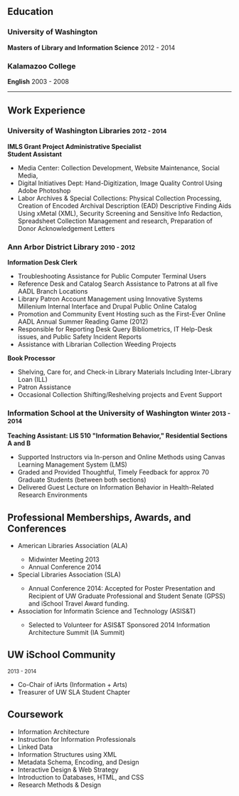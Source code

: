 <h2>Education</h2>

<h3>University of Washington</h3>
<p><strong>Masters of Library and Information Science</strong> 2012 - 2014</p>

<h3>Kalamazoo College</h3>
<p><strong>English</strong> 2003 - 2008</p>

<hr>

<h2>Work Experience</h2>

<h3>University of Washington Libraries <small>2012 - 2014</small></h3>
<p><strong>IMLS Grant Project Administrative Specialist</strong> <br>
<strong>Student Assistant</strong></p>
<ul>
<li>Media Center: Collection Development, Website Maintenance, Social Media,</li>
<li>Digital Initiatives Dept: Hand-Digitization, Image Quality Control Using Adobe Photoshop</li>
<li>Labor Archives &amp; Special Collections: Physical Collection Processing, Creation of Encoded Archival Description (EAD) Descriptive Finding Aids Using xMetal (XML), Security Screening and Sensitive Info Redaction, Spreadsheet Collection Management and research, Preparation of Donor Acknowledgement Letters </li>
</ul>

<h3>Ann Arbor District Library <small>2010 - 2012</small></h3>
<p><strong>Information Desk Clerk</strong> <br>
<ul>
<li>Troubleshooting Assistance for Public Computer Terminal Users</li>
<li>Reference Desk and Catalog Search Assistance to Patrons at all five AADL Branch Locations</li>
<li>Library Patron Account Management using Innovative Systems Millenium Internal Interface and Drupal Public Online Catalog</li>
<li>Promotion and Community Event Hosting such as the First-Ever Online AADL Annual Summer Reading Game (2012)</li>
<li>Responsible for Reporting Desk Query Bibliometrics, IT Help-Desk issues, and Public Safety Incident Reports</li>
<li>Assistance with Librarian Collection Weeding Projects</li>
</ul>

<strong>Book Processor</strong></p>
<ul>
<li>Shelving, Care for, and Check-in Library Materials Including Inter-Library Loan (ILL)</li>
<li>Patron Assistance</li>
<li>Occasional Collection Shifting/Reshelving projects and Event Support</li>
</ul>


<h3>Information School at the University of Washington <small>Winter 2013 - 2014</small></h3>
<p><strong>Teaching Assistant: LIS 510 "Information Behavior," Residential Sections A and B</strong> <br>
<ul>
<li>Supported Instructors via In-person and Online Methods using Canvas Learning Management System (LMS)</li>
<li>Graded and Provided Thoughtful, Timely Feedback for approx 70 Graduate Students (between both sections)</li>
<li>Delivered Guest Lecture on Information Behavior in Health-Related Research Environments</li>
</ul>


<h2>Professional Memberships, Awards, and Conferences</h2>
<ul>
<li>American Libraries Association (ALA)</li>
  <ul>
    <li>Midwinter Meeting 2013</li>
    <li>Annual Conference 2014</li>
  </ul>
<li>Special Libraries Association (SLA)</li>
  <ul>
    <li>Annual Conference 2014: Accepted for Poster Presentation and Recipient of UW Graduate Professional and Student Senate (GPSS) and iSchool Travel Award funding.</li>
  </ul>
  
<li>Association for Informatin Science and Technology (ASIS&T)</li>
  <ul>
    <li>Selected to Volunteer for ASIS&T Sponsored 2014 Information Architecture Summit (IA Summit)</li>
  </ul>
</ul>

<h2>UW iSchool Community</h2><small>2013 - 2014</small>
<ul>
<li>Co-Chair of iArts (Information + Arts)</li>
<li>Treasurer of UW SLA Student Chapter</li>
</ul>

<h2>Coursework</h2>
<ul>
<li>Information Architecture</li>
<li>Instruction for Information Professionals</li>
<li>Linked Data</li>
<li>Information Structures using XML</li>
<li>Metadata Schema, Encoding, and Design</li>
<li>Interactive Design &amp; Web Strategy</li>
<li>Introduction to Databases, HTML, and CSS</li>
<li>Research Methods &amp; Design</li>
</ul>
